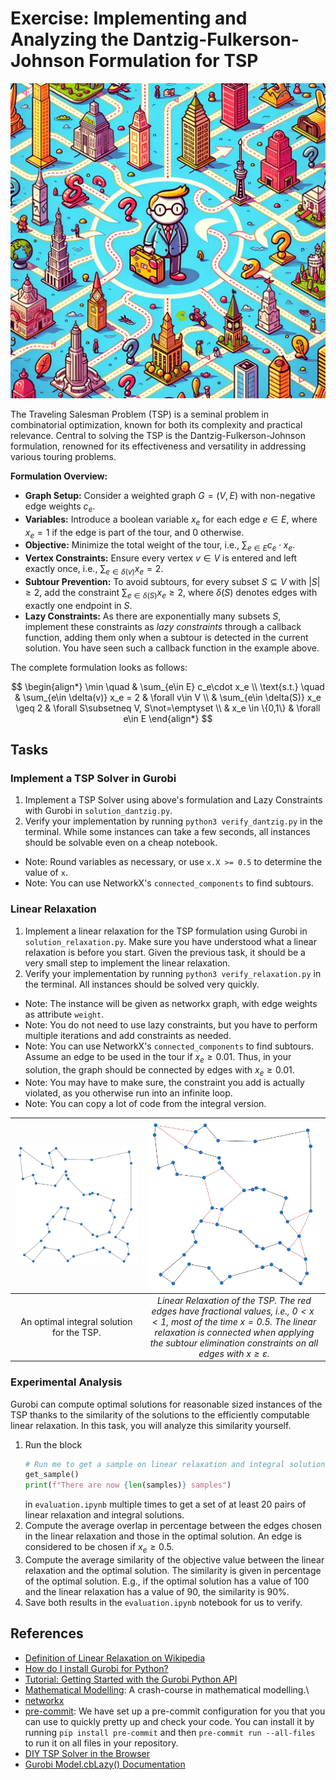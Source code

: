 # Exercise: Implementing and Analyzing the Dantzig-Fulkerson-Johnson Formulation for TSP

![Traveling Salesman](./.assets/dall-e-tsp.png)

The Traveling Salesman Problem (TSP) is a seminal problem in combinatorial
optimization, known for both its complexity and practical relevance. Central to
solving the TSP is the Dantzig-Fulkerson-Johnson formulation, renowned for its
effectiveness and versatility in addressing various touring problems.

**Formulation Overview:**

- **Graph Setup:** Consider a weighted graph $G = (V, E)$ with non-negative edge
  weights $c_e$.
- **Variables:** Introduce a boolean variable $x_e$ for each edge $e \in E$,
  where $x_e = 1$ if the edge is part of the tour, and $0$ otherwise.
- **Objective:** Minimize the total weight of the tour, i.e.,
  $\sum_{e \in E} c_e \cdot x_e$.
- **Vertex Constraints:** Ensure every vertex $v \in V$ is entered and left
  exactly once, i.e., $\sum_{e \in \delta(v)} x_e = 2$.
- **Subtour Prevention:** To avoid subtours, for every subset $S \subseteq V$
  with $|S| \geq 2$, add the constraint $\sum_{e \in \delta(S)} x_e \geq 2$,
  where $\delta(S)$ denotes edges with exactly one endpoint in $S$.
- **Lazy Constraints:** As there are exponentially many subsets $S$, implement
  these constraints as _lazy constraints_ through a callback function, adding
  them only when a subtour is detected in the current solution. You have seen
  such a callback function in the example above.

The complete formulation looks as follows:

$$
\begin{align*}
\min \quad & \sum_{e\in E} c_e\cdot x_e \\
\text{s.t.} \quad & \sum_{e\in \delta(v)} x_e = 2 & \forall v\in V \\
& \sum_{e\in \delta(S)} x_e \geq 2 & \forall S\subsetneq V, S\not=\emptyset \\
& x_e \in \{0,1\} & \forall e\in E
\end{align*}
$$

## Tasks

### Implement a TSP Solver in Gurobi

1. Implement a TSP Solver using above's formulation and Lazy Constraints with
   Gurobi in `solution_dantzig.py`.
2. Verify your implementation by running `python3 verify_dantzig.py` in the
   terminal. While some instances can take a few seconds, all instances should
   be solvable even on a cheap notebook.

- Note: Round variables as necessary, or use `x.X >= 0.5` to determine the value
  of `x`.
- Note: You can use NetworkX's `connected_components` to find subtours.

### Linear Relaxation

1. Implement a linear relaxation for the TSP formulation using Gurobi in
   `solution_relaxation.py`. Make sure you have understood what a linear
   relaxation is before you start. Given the previous task, it should be a very
   small step to implement the linear relaxation.
2. Verify your implementation by running `python3 verify_relaxation.py` in the
   terminal. All instances should be solved very quickly.

- Note: The instance will be given as networkx graph, with edge weights as
  attribute `weight`.
- Note: You do not need to use lazy constraints, but you have to perform
  multiple iterations and add constraints as needed.
- Note: You can use NetworkX's `connected_components` to find subtours. Assume
  an edge to be used in the tour if $x_e \geq 0.01$. Thus, in your solution, the
  graph should be connected by edges with $x_e \geq 0.01$.
- Note: You may have to make sure, the constraint you add is actually violated,
  as you otherwise run into an infinite loop.
- Note: You can copy a lot of code from the integral version.

| ![Integral Solution](./.assets/optimal_tsp.png) |                                                                                           ![Linear Relaxation](./.assets/linear_relaxation.png)                                                                                            |
| :---------------------------------------------: | :----------------------------------------------------------------------------------------------------------------------------------------------------------------------------------------------------------------------------------------: |
|    An optimal integral solution for the TSP.    | _Linear Relaxation of the TSP. The red edges have fractional values, i.e., $0<x<1$, most of the time $x=0.5$. The linear relaxation is connected when applying the subtour elimination constraints on all edges with $x\geq \varepsilon$._ |

### Experimental Analysis

Gurobi can compute optimal solutions for reasonable sized instances of the TSP
thanks to the similarity of the solutions to the efficiently computable linear
relaxation. In this task, you will analyze this similarity yourself.

1. Run the block
   ```python
   # Run me to get a sample on linear relaxation and integral solution
   get_sample()
   print(f"There are now {len(samples)} samples")
   ```
   in `evaluation.ipynb` multiple times to get a set of at least 20 pairs of
   linear relaxation and integral solutions.
2. Compute the average overlap in percentage between the edges chosen in the
   linear relaxation and those in the optimal solution. An edge is considered to
   be chosen if $x_e \geq 0.5$.
3. Compute the average similarity of the objective value between the linear
   relaxation and the optimal solution. The similarity is given in percentage of
   the optimal solution. E.g., if the optimal solution has a value of 100 and
   the linear relaxation has a value of 90, the similarity is 90%.
4. Save both results in the `evaluation.ipynb` notebook for us to verify.

## References

- [Definition of Linear Relaxation on Wikipedia](https://en.wikipedia.org/wiki/Linear_programming_relaxation)
- [How do I install Gurobi for Python?](https://support.gurobi.com/hc/en-us/articles/360044290292-How-do-I-install-Gurobi-for-Python)
- [Tutorial: Getting Started with the Gurobi Python API](https://support.gurobi.com/hc/en-us/articles/17278438215313-Tutorial-Getting-Started-with-the-Gurobi-Python-API)
- [Mathematical Modelling](https://www.gurobi.com/resources/math-programming-modeling-basics/):
  A crash-course in mathematical modelling.\
- [networkx](https://networkx.org/documentation/stable/tutorial.html)
- [pre-commit](https://pre-commit.com/): We have set up a pre-commit
  configuration for you that you can use to quickly pretty up and check your
  code. You can install it by running `pip install pre-commit` and then
  `pre-commit run --all-files` to run it on all files in your repository.
- [DIY TSP Solver in the Browser](https://www.math.uwaterloo.ca/tsp/D3/bootQ.html)
- [Gurobi Model.cbLazy() Documentation](https://www.gurobi.com/documentation/current/refman/py_model_cblazy.html)
